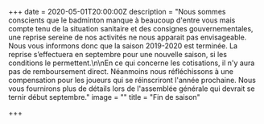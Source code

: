 +++
date = 2020-05-01T20:00:00Z
description = "Nous sommes conscients que le badminton manque à beaucoup d'entre vous mais compte tenu de la situation sanitaire et des consignes gouvernementales, une reprise sereine de nos activités ne nous apparait pas envisageable. Nous vous informons donc que la saison 2019-2020 est terminée. La reprise s’effectuera en septembre pour une nouvelle saison, si les conditions le permettent.\n\nEn ce qui concerne les cotisations, il n'y aura pas de remboursement direct. Néanmoins nous réfléchissons à une compensation pour les joueurs qui se réinscriront l'année prochaine. Nous vous fournirons plus de détails lors de l'assemblée générale qui devrait se ternir début septembre."
image = ""
title = "Fin de saison"

+++

